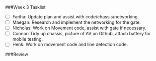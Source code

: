 ###Week 3 Tasklist

- [ ] Fariha: Update plan and assist with code/chassis/networking.
- [ ] Maegan: Research and implement the networking for the gate. 
- [ ] Nicholas: Work on Movement code, assist with gate if necessary. 
- [ ] Connor: Tidy up chassis, picture of AV on Github, attach battery for mobile testing.
- [ ] Henk: Work on movement code and line detection code. 

###Review
